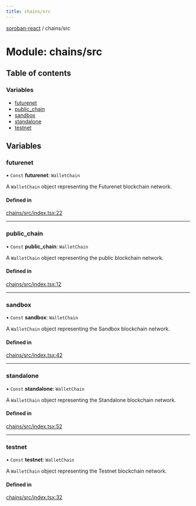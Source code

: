```yaml
---
title: chains/src
---
```

[soroban-react](../README.md) / chains/src

# Module: chains/src

## Table of contents

### Variables

- [futurenet](chains_src.md#futurenet)
- [public\_chain](chains_src.md#public_chain)
- [sandbox](chains_src.md#sandbox)
- [standalone](chains_src.md#standalone)
- [testnet](chains_src.md#testnet)

## Variables

### futurenet

• `Const` **futurenet**: `WalletChain`

A `WalletChain` object representing the Futurenet blockchain network.

#### Defined in

[chains/src/index.tsx:22](https://github.com/paltalabs/soroban-react/blob/7608217/packages/chains/src/index.tsx#L22)

___

### public\_chain

• `Const` **public\_chain**: `WalletChain`

A `WalletChain` object representing the public blockchain network.

#### Defined in

[chains/src/index.tsx:12](https://github.com/paltalabs/soroban-react/blob/7608217/packages/chains/src/index.tsx#L12)

___

### sandbox

• `Const` **sandbox**: `WalletChain`

A `WalletChain` object representing the Sandbox blockchain network.

#### Defined in

[chains/src/index.tsx:42](https://github.com/paltalabs/soroban-react/blob/7608217/packages/chains/src/index.tsx#L42)

___

### standalone

• `Const` **standalone**: `WalletChain`

A `WalletChain` object representing the Standalone blockchain network.

#### Defined in

[chains/src/index.tsx:52](https://github.com/paltalabs/soroban-react/blob/7608217/packages/chains/src/index.tsx#L52)

___

### testnet

• `Const` **testnet**: `WalletChain`

A `WalletChain` object representing the Testnet blockchain network.

#### Defined in

[chains/src/index.tsx:32](https://github.com/paltalabs/soroban-react/blob/7608217/packages/chains/src/index.tsx#L32)

